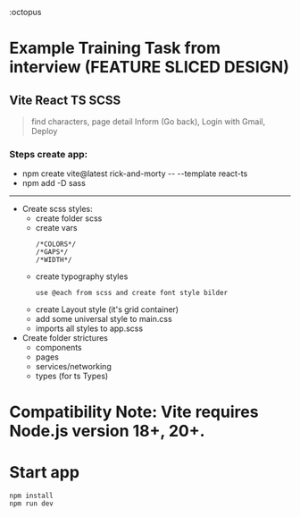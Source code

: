 :octopus
# Example Training Task from interview (FEATURE SLICED  DESIGN)
  ## Vite React TS SCSS
  > find characters, page detail Inform (Go back), Login with Gmail, Deploy
  ### Steps create app:
  - npm create vite@latest rick-and-morty -- --template react-ts
  - npm add -D sass 
  ---
  - Create scss styles:
    - create folder scss
    - create vars
      ```
      /*COLORS*/
      /*GAPS*/
      /*WIDTH*/
      ```
    - create typography styles
      ```
      use @each from scss and create font style bilder
      ```
    - create Layout style (it's grid container)
    - add some universal style to main.css 
    - imports all styles to app.scss
  - Create folder strictures
    - components 
    - pages
    - services/networking
    - types (for ts Types)
# Compatibility Note: Vite requires Node.js version 18+, 20+.
# Start app 
  ```
  npm install
  npm run dev
  ```